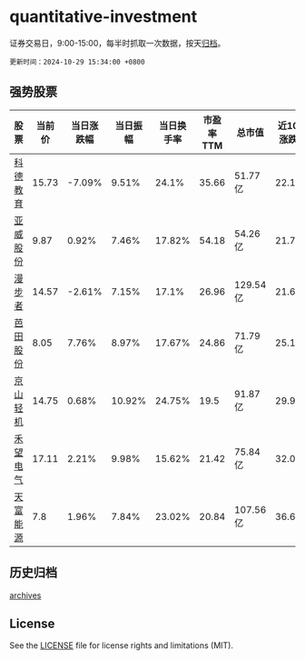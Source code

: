 # quantitative-investment

证券交易日，9:00-15:00，每半时抓取一次数据，按天[归档](archives)。

`更新时间：2024-10-29 15:34:00 +0800`

## 强势股票

|股票|当前价|当日涨跌幅|当日振幅|当日换手率|市盈率TTM|总市值|近10日涨跌幅|
|----|----|----|----|----|----|----|----|
|[科德教育](https://xueqiu.com/S/SZ300192)|15.73|-7.09%|9.51%|24.1%|35.66|51.77亿|22.13%|
|[亚威股份](https://xueqiu.com/S/SZ002559)|9.87|0.92%|7.46%|17.82%|54.18|54.26亿|21.7%|
|[漫步者](https://xueqiu.com/S/SZ002351)|14.57|-2.61%|7.15%|17.1%|26.96|129.54亿|21.62%|
|[芭田股份](https://xueqiu.com/S/SZ002170)|8.05|7.76%|8.97%|17.67%|24.86|71.79亿|25.19%|
|[京山轻机](https://xueqiu.com/S/SZ000821)|14.75|0.68%|10.92%|24.75%|19.5|91.87亿|29.96%|
|[禾望电气](https://xueqiu.com/S/SH603063)|17.11|2.21%|9.98%|15.62%|21.42|75.84亿|32.02%|
|[天富能源](https://xueqiu.com/S/SH600509)|7.8|1.96%|7.84%|23.02%|20.84|107.56亿|36.6%|

## 历史归档

[archives](archives)

## License

See the [LICENSE](LICENSE) file for license rights and limitations (MIT).